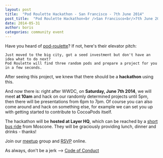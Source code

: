 ```yaml
---
layout: post
title:  "Pod Roulette Hackathon - San Francisco - 7th June 2014"
post_title:  "Pod Roulette Hackathon<br />San Francisco<br/>7th June 2014"
date: 2014-05-31
author: boris
categories: community event
---
```


Have you heard of [pod-roulette][1]? If not, here's their elevator pitch:

    Just moved to the big city, got a seed investment but don't have an idea what to do next?    
    Pod Roulette will find three random pods and prepare a project for you in a few seconds.

After seeing this project, we knew that there should be a **hackathon** using this.

<!-- more -->

And now there is: right after WWDC, on **Saturday, June 7th 2014**, we will meet **at 10am** and hack on our randomly determined projects until 5pm, then there will be presentations from 6pm to 7pm. Of course you can also come around and hack on something else, for example we can set you up with getting started to contribute to CocoaPods itself.

The hackathon will be **hosted at Layer HQ**, which can be reached by a [short bus ride][2] from Moscone. They will be graciously providing lunch, dinner and drinks - thanks! 

Join our [meetup](http://www.meetup.com/CocoaPods-SF/) group and <a href="http://www.meetup.com/CocoaPods-SF/events/186336602/" data-event="186336602" class="mu-rsvp-btn">RSVP</a> online.

As always, don't be a jerk --> [Code of Conduct][3]

<script>!function(d,s,id){var js,fjs=d.getElementsByTagName(s)[0];if(!d.getElementById(id)){js=d.createElement(s); js.id=id;js.async=true;js.src="https://secure.meetup.com/script/21021123101537681383/api/mu.btns.js?id=a74a4o9ar6ca0btqqmtk1k5uv2";fjs.parentNode.insertBefore(js,fjs);}}(document,"script","mu-bootjs");</script>

[1]: http://podroulette.com
[2]: https://www.google.com/maps/dir/Moscone+Center/470+Alabama+St,+San+Francisco,+CA+94110/@37.7737857,-122.4268309,14z/data=!3m1!4b1!4m14!4m13!1m5!1m1!1s0x808580877d2fc9ad:0xd182ccc332c28697!2m2!1d-122.401557!2d37.784173!1m5!1m1!1s0x808f7e3074359e0f:0x710aa5eaaf53cd94!2m2!1d-122.412559!2d37.763261!3e3
[3]: http://cocoapods.org/legal
